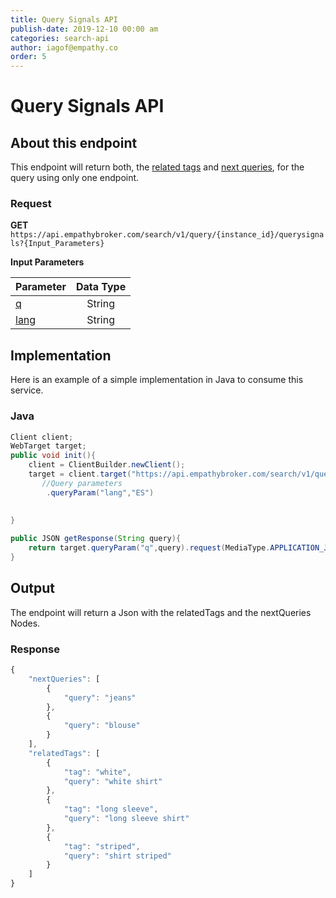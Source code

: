 ```yaml
---
title: Query Signals API
publish-date: 2019-12-10 00:00 am
categories: search-api
author: iagof@empathy.co
order: 5
---
```


# Query Signals API

## About this endpoint
This endpoint will return both, the [related tags](/api-reference/search-api/related-tags-endpoint) and [next queries](/api-reference/search-api/next-queries-endpoint), for the query using only one endpoint.

### Request
**GET**  
`https://api.empathybroker.com/search/v1/query/{instance_id}/querysignals?{Input_Parameters}
`  

**Input Parameters**  

Parameter|Data Type
--|:--:
[q](www.empathy.co/docs/search-api/search-input-parameter-glossary/#main-parameters-search)|String
[lang](www.empathy.co/docs/search-api/search-input-parameter-glossary/#main-parameters-search)|String


## Implementation
Here is an example of a simple implementation in Java to consume this service.

### Java
```java
Client client;
WebTarget target;
public void init(){
    client = ClientBuilder.newClient();
    target = client.target("https://api.empathybroker.com/search/v1/query/{instance_id}/querysignals")
       //Query parameters
        .queryParam("lang","ES")

   
}
 
public JSON getResponse(String query){
    return target.queryParam("q",query).request(MediaType.APPLICATION_JSON).get(JSON.class)
}
```

## Output
The endpoint will return a Json with the relatedTags and the nextQueries Nodes.


### Response
```javascript
{
    "nextQueries": [
        {
            "query": "jeans"
        },
        {
            "query": "blouse"
        }
    ],
    "relatedTags": [
        {
            "tag": "white",
            "query": "white shirt"
        },
        {
            "tag": "long sleeve",
            "query": "long sleeve shirt"
        },
        {
            "tag": "striped",
            "query": "shirt striped"
        }
    ]
}
```

